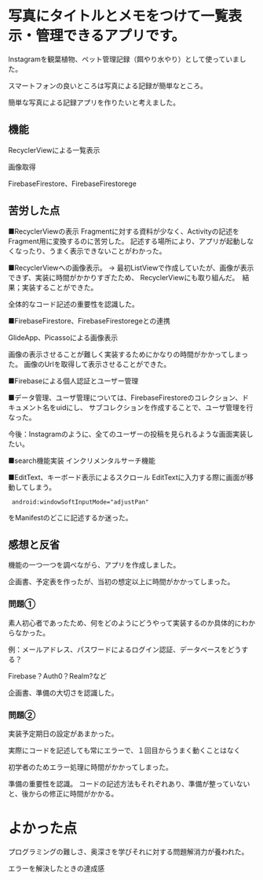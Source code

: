 # 写真にタイトルとメモをつけて一覧表示・管理できるアプリです。

Instagramを観葉植物、ペット管理記録（餌やり水やり）として使っていました。

スマートフォンの良いところは写真による記録が簡単なところ。

簡単な写真による記録アプリを作りたいと考えました。

## 機能

RecyclerViewによる一覧表示

画像取得

FirebaseFirestore、FirebaseFirestorege


## 苦労した点
■RecyclerViewの表示
Fragmentに対する資料が少なく、Activityの記述をFragment用に変換するのに苦労した。
記述する場所により、アプリが起動しなくなったり、うまく表示できないことがわかった。

■RecyclerViewへの画像表示。
→ 最初ListViewで作成していたが、画像が表示できず、実装に時間がかかりすぎたため、
RecyclerViewにも取り組んだ。　結果；実装することができた。

全体的なコード記述の重要性を認識した。


■FirebaseFirestore、FirebaseFirestoregeとの連携

GlideApp、Picassoによる画像表示

画像の表示させることが難しく実装するためにかなりの時間がかかってしまった。
画像のUrlを取得して表示させることができた。

■Firebaseによる個人認証とユーザー管理

■データ管理、ユーザ管理については、FirebaseFirestoreのコレクション、ドキュメント名をuidにし、
サブコレクションを作成することで、ユーザ管理を行なった。

今後：Instagramのように、全てのユーザーの投稿を見られるような画面実装したい。

■search機能実装  インクリメンタルサーチ機能

■EditText、キーボード表示によるスクロール
EditTextに入力する際に画面が移動してしまう。

```
 android:windowSoftInputMode="adjustPan" 
```
をManifestのどこに記述するか迷った。

## 感想と反省
機能の一つ一つを調べながら、アプリを作成しました。

企画書、予定表を作ったが、当初の想定以上に時間がかかってしまった。

### 問題① 

素人初心者であったため、何をどのようにどうやって実装するのか具体的にわからなかった。

例：メールアドレス、パスワードによるログイン認証、データベースをどうする？

Firebase？Auth0？Realm?など

企画書、準備の大切さを認識した。

### 問題② 

実装予定期日の設定があまかった。

実際にコードを記述しても常にエラーで、１回目からうまく動くことはなく

初学者のためエラー処理に時間がかかってしまった。

準備の重要性を認識。 コードの記述方法もそれぞれあり、準備が整っていないと、後からの修正に時間がかかる。


# よかった点
プログラミングの難しさ、奥深さを学びそれに対する問題解消力が養われた。

エラーを解決したときの達成感
